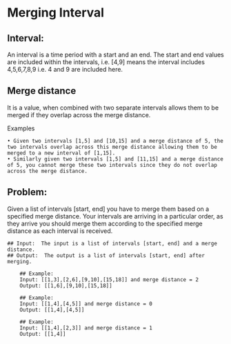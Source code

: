 # Merging Interval

## Interval:

An interval is a time period with a start and an end. The start and end values are included within the intervals, i.e. [4,9] means the interval includes 4,5,6,7,8,9 i.e. 4 and 9 are included here.

## Merge distance

It is a value, when combined with two separate intervals allows
them to be merged if they overlap across the merge distance.

Examples

    • Given two intervals [1,5] and [10,15] and a merge distance of 5, the two intervals overlap across this merge distance allowing them to be merged to a new interval of [1,15].
    • Similarly given two intervals [1,5] and [11,15] and a merge distance of 5, you cannot merge these two intervals since they do not overlap across the merge distance.

## Problem:

Given a list of intervals [start, end] you have to merge them based on a specified merge distance. Your intervals are arriving in a particular order, as they arrive you should merge them according to the specified merge distance as each interval is received.

    ## Input:  The input is a list of intervals [start, end] and a merge distance.
    ## Output:  The output is a list of intervals [start, end] after merging.

        ## Example:
        Input: [[1,3],[2,6],[9,10],[15,18]] and merge distance = 2
        Output: [[1,6],[9,10],[15,18]]

        ## Example:
        Input: [[1,4],[4,5]] and merge distance = 0
        Output: [[1,4],[4,5]]

        ## Example:
        Input: [[1,4],[2,3]] and merge distance = 1
        Output: [[1,4]]
